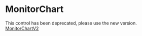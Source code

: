 ﻿# MonitorChart

This control has been deprecated, please use the new version.
[MonitorChartV2](design-patterns-controls-MonitorChartV2.md)
